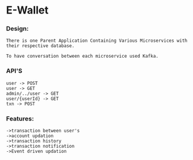 # E-Wallet

### Design:
    There is one Parent Application Containing Various Microservices with their respective database.

    To have conversation between each microservice used Kafka.

### API'S
    user -> POST
    user -> GET
    admin/../user -> GET
    user/{userId} -> GET
    txn -> POST

### Features:
    ->transaction between user's
    ->account updation
    ->transaction history
    ->transaction notification
    ->Event driven updation
